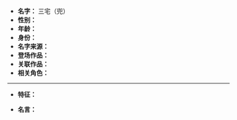 
- **名字：** 三宅（兜）
- **性别：** 
- **年龄：** 
- **身份：** 
- **名字来源：** 
- **登场作品：** 
- **关联作品：** 
- **相关角色：** 

---

- **特征：** 

- **名言：** 